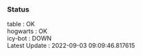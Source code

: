 ### Status


table : OK  
hogwarts : OK  
icy-bot : DOWN  
Latest Update : 2022-09-03 09:09:46.817615
